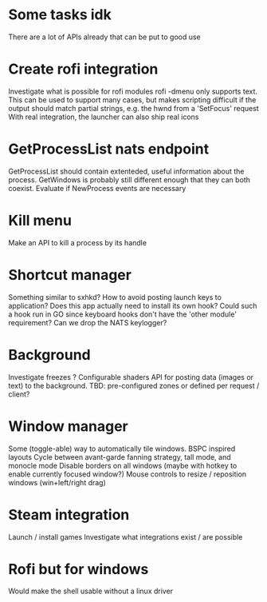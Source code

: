 # Some tasks idk

There are a lot of APIs already that can be put to good use

# Create rofi integration
  Investigate what is possible for rofi modules
  rofi -dmenu only supports text. This can be used to support many cases,
  but makes scripting difficult if the output should match partial strings, e.g. the hwnd from a 'SetFocus' request
  With real integration, the launcher can also ship real icons
# GetProcessList nats endpoint
  GetProcessList should contain extenteded, useful information 
  about the process. GetWindows is probably still different enough
  that they can both coexist.
  Evaluate if NewProcess events are necessary
# Kill menu
  Make an API to kill a process by its handle
# Shortcut manager
  Something similar to sxhkd?
  How to avoid posting launch keys to application?
  Does this app actually need to install its own hook?
  Could such a hook run in GO since keyboard hooks don't have the 'other module' requirement?
  Can we drop the NATS keylogger?
# Background 
  Investigate freezes ?
  Configurable shaders 
  API for posting data (images or text) to the background. 
  TBD: pre-configured zones or defined per request / client?
# Window manager 
  Some (toggle-able) way to automatically tile windows. BSPC inspired layouts
  Cycle between avant-garde fanning strategy, tall mode, and monocle mode
  Disable borders on all windows (maybe with hotkey to enable currently focused window?)
  Mouse controls to resize / reposition windows (win+left/right drag)
# Steam integration 
  Launch / install games
  Investigate what integrations exist / are possible
# Rofi but for windows
  Would make the shell usable without a linux driver
